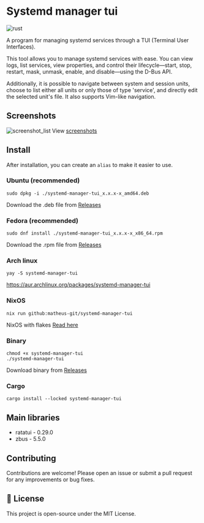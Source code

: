 # Systemd manager tui

![rust](https://img.shields.io/badge/Rust-000000?style=for-the-badge&logo=rust&logoColor=white)

A program for managing systemd services through a TUI (Terminal User Interfaces).

This tool allows you to manage systemd services with ease. You can view logs, list services, view properties, and control their lifecycle—start, stop, restart, mask, unmask, enable, and disable—using the D-Bus API.

Additionally, it is possible to navigate between system and session units, choose to list either all units or only those of type 'service', and directly edit the selected unit's file. It also supports Vim-like navigation.

## Screenshots

![screenshot_list](https://raw.githubusercontent.com/matheus-git/systemd-manager-tui/main/assets/systemd-manager-tui.gif)
View [screenshots](https://github.com/matheus-git/systemd-manager-tui/blob/main/docs/screenshots.md)

## Install

After installation, you can create an `alias` to make it easier to use.

### Ubuntu (recommended)

    sudo dpkg -i ./systemd-manager-tui_x.x.x-x_amd64.deb 

Download the .deb file from [Releases](https://github.com/matheus-git/systemd-manager-tui/releases)

### Fedora (recommended)

    sudo dnf install ./systemd-manager-tui_x.x.x-x_x86_64.rpm
    
Download the .rpm file from [Releases](https://github.com/matheus-git/systemd-manager-tui/releases)

### Arch linux

    yay -S systemd-manager-tui

https://aur.archlinux.org/packages/systemd-manager-tui

### NixOS
    nix run github:matheus-git/systemd-manager-tui

NixOS with flakes [Read here](docs/flakes.md)
### Binary

    chmod +x systemd-manager-tui
    ./systemd-manager-tui
Download binary from [Releases](https://github.com/matheus-git/systemd-manager-tui/releases)

### Cargo

    cargo install --locked systemd-manager-tui

## Main libraries

- ratatui - 0.29.0
- zbus - 5.5.0

## Contributing

Contributions are welcome! Please open an issue or submit a pull request for any improvements or bug fixes.

## 📝 License

This project is open-source under the MIT License.
